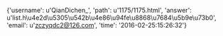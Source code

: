 {'username': u'QianDichen_', 'path': u'1175/1175.html', 'answer': u'list.h\u4e2d\u5305\u542b\u4e86\u94fe\u8868\u7684\u5b9e\u73b0', 'email': u'zczyqdc2@126.com', 'time': '2016-02-25:15:26:32'}
